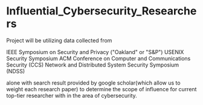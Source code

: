 # Influential_Cybersecurity_Researchers

Project will be utilizing data collected from 

IEEE Symposium on Security and Privacy ("Oakland" or "S&P")
USENIX Security Symposium
ACM Conference on Computer and Communications Security (CCS)
Network and Distributed System Security Symposium (NDSS)

alone with search result provided by google scholar(which allow us to weight each research paper) to determine the scope of influence for current top-tier researcher with in the area of cybersecurity.
